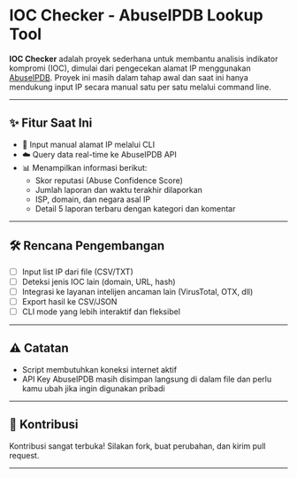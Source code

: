 # IOC Checker - AbuseIPDB Lookup Tool

**IOC Checker** adalah proyek sederhana untuk membantu analisis indikator kompromi (IOC), dimulai dari pengecekan alamat IP menggunakan [AbuseIPDB](https://www.abuseipdb.com/). Proyek ini masih dalam tahap awal dan saat ini hanya mendukung input IP secara manual satu per satu melalui command line.

---

## ✨ Fitur Saat Ini

- 🔎 Input manual alamat IP melalui CLI
- ☁️ Query data real-time ke AbuseIPDB API
- 📊 Menampilkan informasi berikut:
  - Skor reputasi (Abuse Confidence Score)
  - Jumlah laporan dan waktu terakhir dilaporkan
  - ISP, domain, dan negara asal IP
  - Detail 5 laporan terbaru dengan kategori dan komentar

---

## 🛠️ Rencana Pengembangan

- [ ] Input list IP dari file (CSV/TXT)
- [ ] Deteksi jenis IOC lain (domain, URL, hash)
- [ ] Integrasi ke layanan intelijen ancaman lain (VirusTotal, OTX, dll)
- [ ] Export hasil ke CSV/JSON
- [ ] CLI mode yang lebih interaktif dan fleksibel

---

## ⚠️ Catatan

- Script membutuhkan koneksi internet aktif
- API Key AbuseIPDB masih disimpan langsung di dalam file dan perlu kamu ubah jika ingin digunakan pribadi

---

## 🤝 Kontribusi

Kontribusi sangat terbuka! Silakan fork, buat perubahan, dan kirim pull request.

---
